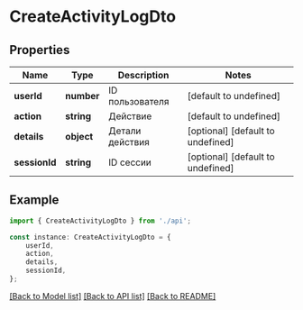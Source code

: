 # CreateActivityLogDto


## Properties

Name | Type | Description | Notes
------------ | ------------- | ------------- | -------------
**userId** | **number** | ID пользователя | [default to undefined]
**action** | **string** | Действие | [default to undefined]
**details** | **object** | Детали действия | [optional] [default to undefined]
**sessionId** | **string** | ID сессии | [optional] [default to undefined]

## Example

```typescript
import { CreateActivityLogDto } from './api';

const instance: CreateActivityLogDto = {
    userId,
    action,
    details,
    sessionId,
};
```

[[Back to Model list]](../README.md#documentation-for-models) [[Back to API list]](../README.md#documentation-for-api-endpoints) [[Back to README]](../README.md)
